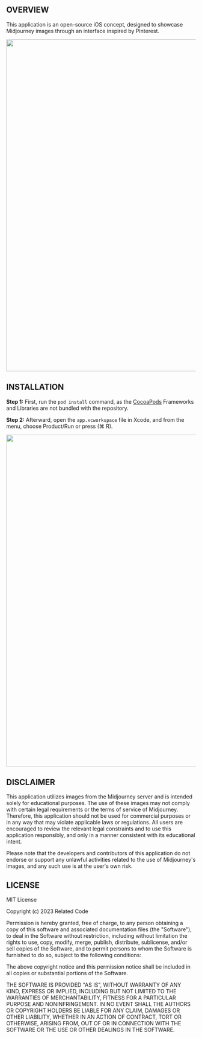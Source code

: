 ## OVERVIEW

This application is an open-source iOS concept, designed to showcase Midjourney images through an interface inspired by Pinterest.

<img src="https://related.chat/midjourney/01.png" width="880">

## INSTALLATION

**Step 1:** First, run the `pod install` command, as the [CocoaPods](https://cocoapods.org) Frameworks and Libraries are not bundled with the repository.

**Step 2:** Afterward, open the `app.xcworkspace` file in Xcode, and from the menu, choose Product/Run or press (⌘ R).

<img src="https://related.chat/midjourney/02.png" width="880">

## DISCLAIMER

This application utilizes images from the Midjourney server and is intended solely for educational purposes. The use of these images may not comply with certain legal requirements or the terms of service of Midjourney. Therefore, this application should not be used for commercial purposes or in any way that may violate applicable laws or regulations. All users are encouraged to review the relevant legal constraints and to use this application responsibly, and only in a manner consistent with its educational intent.

Please note that the developers and contributors of this application do not endorse or support any unlawful activities related to the use of Midjourney's images, and any such use is at the user's own risk.

## LICENSE

MIT License

Copyright (c) 2023 Related Code

Permission is hereby granted, free of charge, to any person obtaining a copy
of this software and associated documentation files (the "Software"), to deal
in the Software without restriction, including without limitation the rights
to use, copy, modify, merge, publish, distribute, sublicense, and/or sell
copies of the Software, and to permit persons to whom the Software is
furnished to do so, subject to the following conditions:

The above copyright notice and this permission notice shall be included in all
copies or substantial portions of the Software.

THE SOFTWARE IS PROVIDED "AS IS", WITHOUT WARRANTY OF ANY KIND, EXPRESS OR
IMPLIED, INCLUDING BUT NOT LIMITED TO THE WARRANTIES OF MERCHANTABILITY,
FITNESS FOR A PARTICULAR PURPOSE AND NONINFRINGEMENT. IN NO EVENT SHALL THE
AUTHORS OR COPYRIGHT HOLDERS BE LIABLE FOR ANY CLAIM, DAMAGES OR OTHER
LIABILITY, WHETHER IN AN ACTION OF CONTRACT, TORT OR OTHERWISE, ARISING FROM,
OUT OF OR IN CONNECTION WITH THE SOFTWARE OR THE USE OR OTHER DEALINGS IN THE
SOFTWARE.
